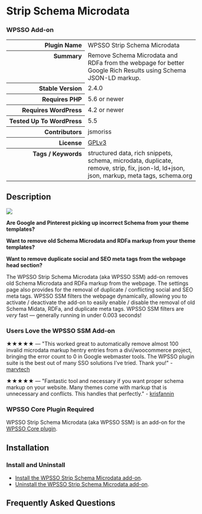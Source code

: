 <h1>Strip Schema Microdata</h1><h3>WPSSO Add-on</h3>

<table>
<tr><th align="right" valign="top" nowrap>Plugin Name</th><td>WPSSO Strip Schema Microdata</td></tr>
<tr><th align="right" valign="top" nowrap>Summary</th><td>Remove Schema Microdata and RDFa from the webpage for better Google Rich Results using Schema JSON-LD markup.</td></tr>
<tr><th align="right" valign="top" nowrap>Stable Version</th><td>2.4.0</td></tr>
<tr><th align="right" valign="top" nowrap>Requires PHP</th><td>5.6 or newer</td></tr>
<tr><th align="right" valign="top" nowrap>Requires WordPress</th><td>4.2 or newer</td></tr>
<tr><th align="right" valign="top" nowrap>Tested Up To WordPress</th><td>5.5</td></tr>
<tr><th align="right" valign="top" nowrap>Contributors</th><td>jsmoriss</td></tr>
<tr><th align="right" valign="top" nowrap>License</th><td><a href="https://www.gnu.org/licenses/gpl.txt">GPLv3</a></td></tr>
<tr><th align="right" valign="top" nowrap>Tags / Keywords</th><td>structured data, rich snippets, schema, microdata, duplicate, remove, strip, fix, json-ld, ld+json, json, markup, meta tags, schema.org</td></tr>
</table>

<h2>Description</h2>

<p style="margin:0;"><img class="readme-icon" src="https://surniaulula.github.io/wpsso-strip-schema-microdata/assets/icon-256x256.png"></p>

<p><strong>Are Google and Pinterest picking up incorrect Schema from your theme templates?</strong></p>

<p><strong>Want to remove old Schema Microdata and RDFa markup from your theme templates?</strong></p>

<p><strong>Want to remove duplicate social and SEO meta tags from the webpage head section?</strong></p>

<p>The WPSSO Strip Schema Microdata (aka WPSSO SSM) add-on removes old Schema Microdata and RDFa markup from the webpage. The settings page also provides for the removal of duplicate / conflicting social and SEO meta tags. WPSSO SSM filters the webpage dynamically, allowing you to activate / deactivate the add-on to easily enable / disable the removal of old Schema Midata, RDFa, and duplicate meta tags. WPSSO SSM filters are <em>very</em> fast &mdash; generally running in under 0.003 seconds!</p>

<h3>Users Love the WPSSO SSM Add-on</h3>

<p>&#x2605;&#x2605;&#x2605;&#x2605;&#x2605; &mdash; "This worked great to automatically remove almost 100 invalid microdata markup hentry entries from a divi/woocommerce project, bringing the error count to 0 in Google webmaster tools. The WPSSO plugin suite is the best out of many SSO solutions I've tried. Thank you!" - <a href="https://wordpress.org/support/topic/works-great-where-other-solutions-fail/">marvtech</a></p>

<p>&#x2605;&#x2605;&#x2605;&#x2605;&#x2605; &mdash; "Fantastic tool and necessary if you want proper schema markup on your website. Many themes come with markup that is unnecessary and conflicts. This handles that perfectly." - <a href="https://wordpress.org/support/topic/necessary-plugin-for-proper-schema-markup/">krisfannin</a></p>

<h3>WPSSO Core Plugin Required</h3>

<p>WPSSO Strip Schema Microdata (aka WPSSO SSM) is an add-on for the <a href="https://wordpress.org/plugins/wpsso/">WPSSO Core plugin</a>.</p>


<h2>Installation</h2>

<h3 class="top">Install and Uninstall</h3>

<ul>
<li><a href="https://wpsso.com/docs/plugins/wpsso-strip-schema-microdata/installation/install-the-plugin/">Install the WPSSO Strip Schema Microdata add-on</a>.</li>
<li><a href="https://wpsso.com/docs/plugins/wpsso-strip-schema-microdata/installation/uninstall-the-plugin/">Uninstall the WPSSO Strip Schema Microdata add-on</a>.</li>
</ul>


<h2>Frequently Asked Questions</h2>




